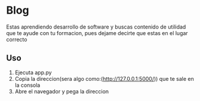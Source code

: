 # Blog
Estas aprendiendo desarrollo de software y buscas contenido de utilidad que te ayude con tu formacion, pues dejame decirte que estas en el lugar correcto
## Uso
1. Ejecuta app.py
2. Copia la direccion(sera algo como:(http://127.0.0.1:5000/)) que te sale en la consola
3. Abre el navegador y pega la direccion
